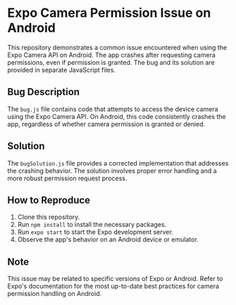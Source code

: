 # Expo Camera Permission Issue on Android

This repository demonstrates a common issue encountered when using the Expo Camera API on Android.  The app crashes after requesting camera permissions, even if permission is granted.  The bug and its solution are provided in separate JavaScript files.

## Bug Description

The `bug.js` file contains code that attempts to access the device camera using the Expo Camera API.  On Android, this code consistently crashes the app, regardless of whether camera permission is granted or denied.

## Solution

The `bugSolution.js` file provides a corrected implementation that addresses the crashing behavior. The solution involves proper error handling and a more robust permission request process.

## How to Reproduce

1. Clone this repository.
2. Run `npm install` to install the necessary packages.
3. Run `expo start` to start the Expo development server.
4. Observe the app's behavior on an Android device or emulator.

## Note

This issue may be related to specific versions of Expo or Android. Refer to Expo's documentation for the most up-to-date best practices for camera permission handling on Android.